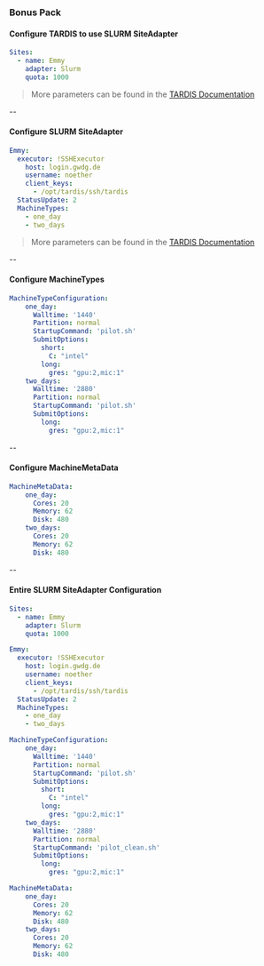 ### Bonus Pack
#### Configure TARDIS to use SLURM SiteAdapter

```yaml
Sites:
  - name: Emmy
    adapter: Slurm
    quota: 1000
```

> More parameters can be found in the [TARDIS Documentation](https://cobald-tardis.readthedocs.io/en/latest/adapters/site.html#generic-site-adapter-configuration)

--

#### Configure SLURM SiteAdapter

```yaml
Emmy:
  executor: !SSHExecutor
    host: login.gwdg.de
    username: noether
    client_keys:
      - /opt/tardis/ssh/tardis
  StatusUpdate: 2
  MachineTypes:
    - one_day
    - two_days
```

> More parameters can be found in the [TARDIS Documentation](https://cobald-tardis.readthedocs.io/en/latest/adapters/site.html#slurm-site-adapter)

--

<!-- .element: style="font-size:70%;" -->
#### Configure MachineTypes
```yaml
MachineTypeConfiguration:
    one_day:
      Walltime: '1440'
      Partition: normal
      StartupCommand: 'pilot.sh'
      SubmitOptions:
        short:
          C: "intel"
        long:
          gres: "gpu:2,mic:1"
    two_days:
      Walltime: '2880'
      Partition: normal
      StartupCommand: 'pilot.sh'
      SubmitOptions:
        long:
          gres: "gpu:2,mic:1"
```

--

#### Configure MachineMetaData
```yaml
MachineMetaData:
    one_day:
      Cores: 20
      Memory: 62
      Disk: 480
    two_days:
      Cores: 20
      Memory: 62
      Disk: 480
```

--

<!-- .element: style="font-size:45%;" -->
#### Entire SLURM SiteAdapter Configuration
```yaml
Sites:
  - name: Emmy
    adapter: Slurm
    quota: 1000

Emmy:
  executor: !SSHExecutor
    host: login.gwdg.de
    username: noether
    client_keys:
      - /opt/tardis/ssh/tardis
  StatusUpdate: 2
  MachineTypes:
    - one_day
    - two_days

MachineTypeConfiguration:
    one_day:
      Walltime: '1440'
      Partition: normal
      StartupCommand: 'pilot.sh'
      SubmitOptions:
        short:
          C: "intel"
        long:
          gres: "gpu:2,mic:1"
    two_days:
      Walltime: '2880'
      Partition: normal
      StartupCommand: 'pilot_clean.sh'
      SubmitOptions:
        long:
          gres: "gpu:2,mic:1"

MachineMetaData:
    one_day:
      Cores: 20
      Memory: 62
      Disk: 480
    twp_days:
      Cores: 20
      Memory: 62
      Disk: 480
```